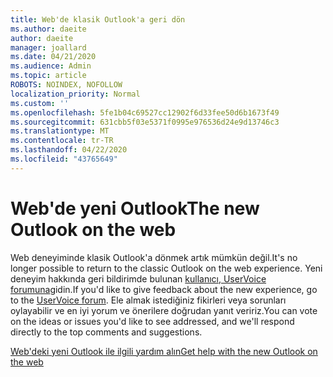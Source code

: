 ```yaml
---
title: Web'de klasik Outlook'a geri dön
ms.author: daeite
author: daeite
manager: joallard
ms.date: 04/21/2020
ms.audience: Admin
ms.topic: article
ROBOTS: NOINDEX, NOFOLLOW
localization_priority: Normal
ms.custom: ''
ms.openlocfilehash: 5fe1b04c69527cc12902f6d33fee50d6b1673f49
ms.sourcegitcommit: 631cbb5f03e5371f0995e976536d24e9d13746c3
ms.translationtype: MT
ms.contentlocale: tr-TR
ms.lasthandoff: 04/22/2020
ms.locfileid: "43765649"
---
```

# <a name="the-new-outlook-on-the-web"></a><span data-ttu-id="cb8e2-102">Web'de yeni Outlook</span><span class="sxs-lookup"><span data-stu-id="cb8e2-102">The new Outlook on the web</span></span>

<span data-ttu-id="cb8e2-103">Web deneyiminde klasik Outlook'a dönmek artık mümkün değil.</span><span class="sxs-lookup"><span data-stu-id="cb8e2-103">It's no longer possible to return to the classic Outlook on the web experience.</span></span> <span data-ttu-id="cb8e2-104">Yeni deneyim hakkında geri bildirimde bulunan [kullanıcı, UserVoice forumuna](https://go.microsoft.com/fwlink/?linkid=2103182)gidin.</span><span class="sxs-lookup"><span data-stu-id="cb8e2-104">If you'd like to give feedback about the new experience, go to the [UserVoice forum](https://go.microsoft.com/fwlink/?linkid=2103182).</span></span> <span data-ttu-id="cb8e2-105">Ele almak istediğiniz fikirleri veya sorunları oylayabilir ve en iyi yorum ve önerilere doğrudan yanıt veririz.</span><span class="sxs-lookup"><span data-stu-id="cb8e2-105">You can vote on the ideas or issues you'd like to see addressed, and we'll respond directly to the top comments and suggestions.</span></span>

[<span data-ttu-id="cb8e2-106">Web'deki yeni Outlook ile ilgili yardım alın</span><span class="sxs-lookup"><span data-stu-id="cb8e2-106">Get help with the new Outlook on the web</span></span>](https://support.office.com/article/017014cd-2ad0-41ab-8473-6bd8c349d4f8)